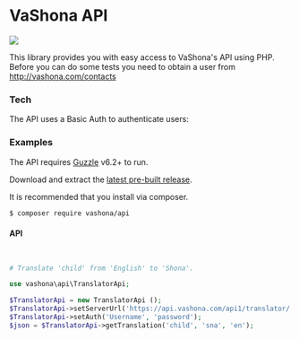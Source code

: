 # VaShona API
![](http://vashona.com/favicon.ico)

This library provides you with easy access to VaShona's API using PHP. Before you can do some tests you need to obtain a user from http://vashona.com/contacts

### Tech

The API uses a Basic Auth to authenticate users:

### Examples

The API requires [Guzzle](https://github.com/guzzle/guzzle) v6.2+ to run.

Download and extract the [latest pre-built release](https://github.com/vashona/api/).

It is recommended that you install via composer.

```sh
$ composer require vashona/api
```
#### API
```php


# Translate 'child' from 'English' to 'Shona'.

use vashona\api\TranslatorApi;

$TranslatorApi = new TranslatorApi ();
$TranslatorApi->setServerUrl('https://api.vashona.com/api1/translator/');
$TranslatorApi->setAuth('Username', 'password');
$json = $TranslatorApi->getTranslation('child', 'sna', 'en');

```
